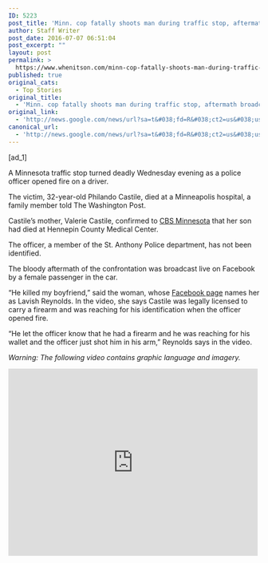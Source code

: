 ```yaml
---
ID: 5223
post_title: 'Minn. cop fatally shoots man during traffic stop, aftermath broadcast on Facebook &#8211; Washington Post'
author: Staff Writer
post_date: 2016-07-07 06:51:04
post_excerpt: ""
layout: post
permalink: >
  https://www.whenitson.com/minn-cop-fatally-shoots-man-during-traffic-stop-aftermath-broadcast-on-facebook-washington-post/
published: true
original_cats:
  - Top Stories
original_title:
  - 'Minn. cop fatally shoots man during traffic stop, aftermath broadcast on Facebook - Washington Post'
original_link:
  - 'http://news.google.com/news/url?sa=t&#038;fd=R&#038;ct2=us&#038;usg=AFQjCNFO8Avcz0ew-RQa9vETJ31QjTOmzQ&#038;clid=c3a7d30bb8a4878e06b80cf16b898331&#038;cid=52779151664276&#038;ei=1_t9V6ubK8SYhAG83YqACA&#038;url=https://www.washingtonpost.com/news/morning-mix/wp/2016/07/07/minn-cop-fatally-shoots-man-during-traffic-stop-aftermath-broadcast-on-facebook/'
canonical_url:
  - 'http://news.google.com/news/url?sa=t&#038;fd=R&#038;ct2=us&#038;usg=AFQjCNFO8Avcz0ew-RQa9vETJ31QjTOmzQ&#038;clid=c3a7d30bb8a4878e06b80cf16b898331&#038;cid=52779151664276&#038;ei=1_t9V6ubK8SYhAG83YqACA&#038;url=https://www.washingtonpost.com/news/morning-mix/wp/2016/07/07/minn-cop-fatally-shoots-man-during-traffic-stop-aftermath-broadcast-on-facebook/'
---
```

 [ad_1]
<br><div id=""><p>A Minnesota traffic stop turned deadly Wednesday evening as a police officer opened fire on a driver.</p> <p>The victim, 32-year-old Philando Castile, died at a Minneapolis hospital, a family member told The Washington Post.</p> <p>Castile’s mother, Valerie Castile, confirmed to <a href="http://linkis.com/cbslocal.com/bX9KY">CBS Minnesota</a> that her son had died at Hennepin County Medical Center.</p> <p>The officer, a member of the St. Anthony Police department, has not been identified.</p> <p>The bloody aftermath of the confrontation was broadcast live on Facebook by a female passenger in the car.</p> <p>“He killed my boyfriend,” said the woman, whose <a href="https://www.facebook.com/100007611243538/videos/1690073837922975/">Facebook page</a> names her as Lavish Reynolds. In the video, she says Castile was legally licensed to carry a firearm and was reaching for his identification when the officer opened fire.</p> <p>“He let the officer know that he had a firearm and he was reaching for his wallet and the officer just shot him in his arm,” Reynolds says in the video.</p> <p><em>Warning: The following video contains graphic language and imagery.</em></p> <p> <iframe allowfullscreen="" frameborder="0" height="375" src="https://www.youtube.com/embed/pSOXA9Zc9lw?feature=oembed" width="500"/> </p> <p>As a bloody Castile moans and appears to lose consciousness, the officer can be heard in the background shouting expletives in apparent frustration.</p> <p>“Mam, keep your hands on where they are,” he shouts at Reynolds. “I told him not to reach for it! I told him to get his hands up.”</p> <p>“You told him to get his ID, sir, his driver’s license,” Reynolds responds. “Oh my god. Please don’t tell me he’s dead. Please don’t tell me my boyfriend just went like that.”</p> <p>The video appears to have been flipped when it was uploaded to social media sites, mistakenly suggesting Castile was the passenger in the car when, in fact, he was the driver.</p> <p>By midnight local time, a crowd had gathered at the site of the shooting, according to local television stations.</p> <p>Castile’s family was stunned by the shooting.</p> <p>“He’s gone,” Philando’s sister, Allysza Castile, 23, said through tears during a brief interview with The Post early Thursday morning.</p> <p>She said her entire family is gathered at the hospital and as of 1 a.m. had yet to be allowed to see Castile.</p> <p>“They won’t let us see him,” she said sobbing. “We’ve been here probably an hour, the whole family is here, and they won’t let us see him.”</p> <p>A spokeswoman for the hospital told the Post early Thursday she had no information on the situation.</p> <p>Police in St. Anthony, a village outside of Minneapolis, seemed almost as stunned.</p> <p>Sgt. Jon Mangseth, interim chief, said the shooting was the first he could remember in the department’s history.</p> <p>“We haven’t had an officer involved shooting in 30 years or more, I’d have to go back in the history books.” He said. “It’s shocking, it’s not something that occurs in this area often.”</p> <p>Mangseth said details of the shooting were still unclear.</p> <p>“As this unfolds we will release the information as we learn it, and we will address concerns as we are made aware of them,” he said, adding he had yet to see the Facebook video, which he had only learned about from members of the media. “As we learn more information we will release that in a press release.”</p> <p><em>This story has been updated.</em></p></div>
<br>[ad_2]
<br><a href="http://news.google.com/news/url?sa=t&#038;fd=R&#038;ct2=us&#038;usg=AFQjCNFO8Avcz0ew-RQa9vETJ31QjTOmzQ&#038;clid=c3a7d30bb8a4878e06b80cf16b898331&#038;cid=52779151664276&#038;ei=1_t9V6ubK8SYhAG83YqACA&#038;url=https://www.washingtonpost.com/news/morning-mix/wp/2016/07/07/minn-cop-fatally-shoots-man-during-traffic-stop-aftermath-broadcast-on-facebook/">Source </a>